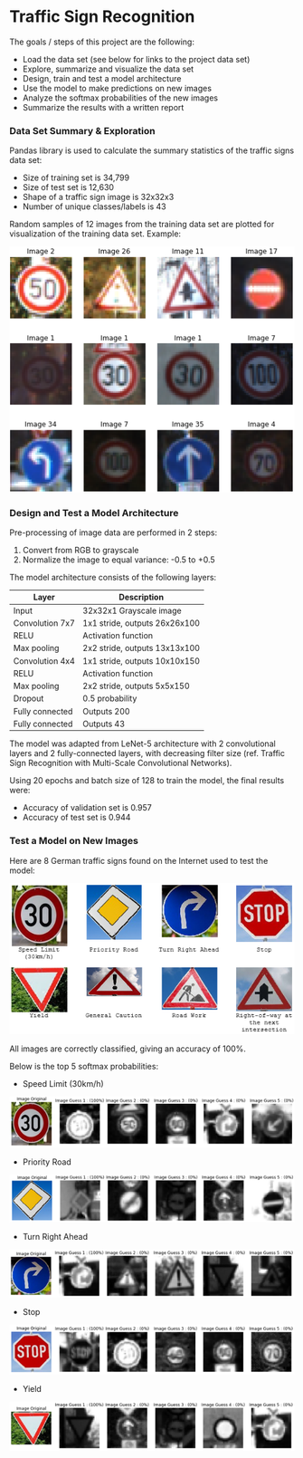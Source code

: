 # **Traffic Sign Recognition** 

The goals / steps of this project are the following:
* Load the data set (see below for links to the project data set)
* Explore, summarize and visualize the data set
* Design, train and test a model architecture
* Use the model to make predictions on new images
* Analyze the softmax probabilities of the new images
* Summarize the results with a written report


[//]: # (Image References)

[image1]: ./md_images/training.png "Training Images"
[image2]: ./md_images/test.png "German Traffic Signs"
[image3]: ./md_images/speed_limit.png "Speed Limit"
[image4]: ./md_images/priority_road.png "Priority Road"
[image5]: ./md_images/turn_right.png "Turn Right Ahead"
[image6]: ./md_images/stop.png "Stop"
[image7]: ./md_images/yield.png "Yield"


### Data Set Summary & Exploration
Pandas library is used to calculate the summary statistics of the traffic signs data set:
* Size of training set is 34,799
* Size of test set is 12,630
* Shape of a traffic sign image is 32x32x3
* Number of unique classes/labels is 43

Random samples of 12 images from the training data set are plotted for visualization of the training data set. 
Example:

![alt text][image1]


### Design and Test a Model Architecture

Pre-processing of image data are performed in 2 steps:
1.	Convert from RGB to grayscale
2.	Normalize the image to equal variance: -0.5 to +0.5

The model architecture consists of the following layers:

| Layer | Description |
| - | - |
| Input | 32x32x1 Grayscale image |
| Convolution 7x7 | 1x1 stride, outputs 26x26x100 |
| RELU | Activation function |
| Max pooling | 2x2 stride, outputs 13x13x100 |
| Convolution 4x4 | 1x1 stride, outputs 10x10x150 |
| RELU | Activation function |
| Max pooling | 2x2 stride, outputs 5x5x150 |
| Dropout | 0.5 probability |
| Fully connected | Outputs 200 |
| Fully connected | Outputs 43 |

The model was adapted from LeNet-5 architecture with 2 convolutional layers  and 2 fully-connected layers, with decreasing filter size (ref. Traffic Sign Recognition with Multi-Scale Convolutional Networks). 

Using 20 epochs and batch size of 128 to train the model, the final results were:
* Accuracy of validation set is 0.957
* Accuracy of test set is 0.944

### Test a Model on New Images

Here are 8 German traffic signs found on the Internet used to test the model:

![alt text][image2] 

All images are correctly classified, giving an accuracy of 100%.

Below is the top 5 softmax probabilities:

* Speed Limit (30km/h)

![alt text][image3] 

* Priority Road

![alt text][image4] 

* Turn Right Ahead

![alt text][image5]

* Stop

![alt text][image6]

* Yield

![alt text][image7]